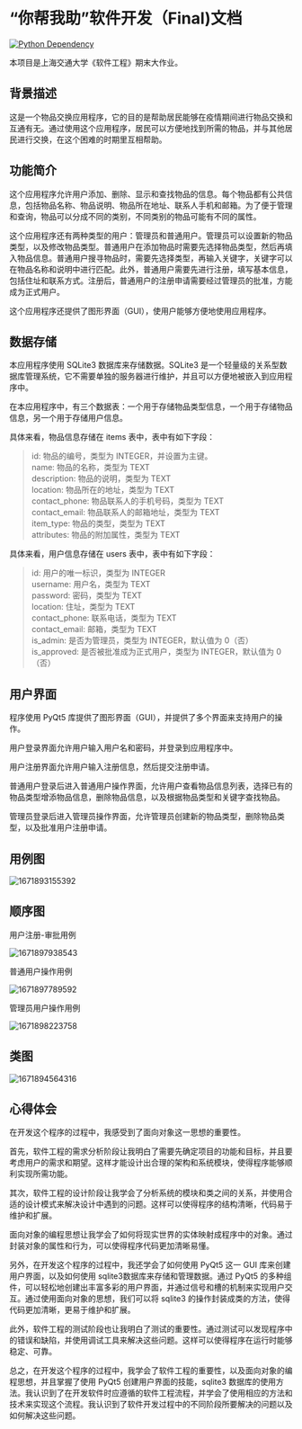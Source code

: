 # “你帮我助”软件开发（Final)文档

[![Python Dependency](https://img.shields.io/badge/Python-v3.x-blue)](https://www.python.org)

本项目是上海交通大学《软件工程》期末大作业。

## 背景描述

这是一个物品交换应用程序，它的目的是帮助居民能够在疫情期间进行物品交换和互通有无。通过使用这个应用程序，居民可以方便地找到所需的物品，并与其他居民进行交换，在这个困难的时期里互相帮助。

## 功能简介

这个应用程序允许用户添加、删除、显示和查找物品的信息。每个物品都有公共信息，包括物品名称、物品说明、物品所在地址、联系人手机和邮箱。为了便于管理和查询，物品可以分成不同的类别，不同类别的物品可能有不同的属性。

这个应用程序还有两种类型的用户：管理员和普通用户。管理员可以设置新的物品类型，以及修改物品类型。普通用户在添加物品时需要先选择物品类型，然后再填入物品信息。普通用户搜寻物品时，需要先选择类型，再输入关键字，关键字可以在物品名称和说明中进行匹配。此外，普通用户需要先进行注册，填写基本信息，包括住址和联系方式。注册后，普通用户的注册申请需要经过管理员的批准，方能成为正式用户。

这个应用程序还提供了图形界面（GUI），使用户能够方便地使用应用程序。

## 数据存储

本应用程序使用 SQLite3 数据库来存储数据。SQLite3 是一个轻量级的关系型数据库管理系统，它不需要单独的服务器进行维护，并且可以方便地被嵌入到应用程序中。

在本应用程序中，有三个数据表：一个用于存储物品类型信息，一个用于存储物品信息，另一个用于存储用户信息。

具体来看，物品信息存储在 items 表中，表中有如下字段：

> id: 物品的编号，类型为 INTEGER，并设置为主键。  
> name: 物品的名称，类型为 TEXT  
> description: 物品的说明，类型为 TEXT  
> location: 物品所在的地址，类型为 TEXT  
> contact_phone: 物品联系人的手机号码，类型为 TEXT  
> contact_email: 物品联系人的邮箱地址，类型为 TEXT  
> item_type: 物品的类型，类型为 TEXT  
> attributes: 物品的附加属性，类型为 TEXT  

具体来看，用户信息存储在 users 表中，表中有如下字段：  

> id: 用户的唯一标识，类型为 INTEGER  
username: 用户名，类型为 TEXT  
password: 密码，类型为 TEXT  
location: 住址，类型为 TEXT  
contact_phone: 联系电话，类型为 TEXT  
contact_email: 邮箱，类型为 TEXT  
is_admin: 是否为管理员，类型为 INTEGER，默认值为 0（否）  
is_approved: 是否被批准成为正式用户，类型为 INTEGER，默认值为 0（否）  

## 用户界面  

程序使用 PyQt5 库提供了图形界面（GUI），并提供了多个界面来支持用户的操作。  

用户登录界面允许用户输入用户名和密码，并登录到应用程序中。  

用户注册界面允许用户输入注册信息，然后提交注册申请。  

普通用户登录后进入普通用户操作界面，允许用户查看物品信息列表，选择已有的物品类型增添物品信息，删除物品信息，以及根据物品类型和关键字查找物品。  

管理员登录后进入管理员操作界面，允许管理员创建新的物品类型，删除物品类型，以及批准用户注册申请。  

## 用例图  

![1671893155392](image/README/1671893155392.png)  

## 顺序图  

用户注册-审批用例  

![1671897938543](image/README/1671897938543.png)  

普通用户操作用例  

![1671897789592](image/README/1671897789592.png)  

管理员用户操作用例  

![1671898223758](image/README/1671898223758.png)  


## 类图  

![1671894564316](image/README/1671894564316.png)

## 心得体会  

在开发这个程序的过程中，我感受到了面向对象这一思想的重要性。  

首先，软件工程的需求分析阶段让我明白了需要先确定项目的功能和目标，并且要考虑用户的需求和期望。这样才能设计出合理的架构和系统模块，使得程序能够顺利实现所需功能。  

其次，软件工程的设计阶段让我学会了分析系统的模块和类之间的关系，并使用合适的设计模式来解决设计中遇到的问题。这样可以使得程序的结构清晰，代码易于维护和扩展。  

面向对象的编程思想让我学会了如何将现实世界的实体映射成程序中的对象。通过封装对象的属性和行为，可以使得程序代码更加清晰易懂。

另外，在开发这个程序的过程中，我还学会了如何使用 PyQt5 这一 GUI 库来创建用户界面，以及如何使用 sqlite3数据库来存储和管理数据。通过 PyQt5 的多种组件，可以轻松地创建出丰富多彩的用户界面，并通过信号和槽的机制来实现用户交互。通过使用面向对象的思想，我们可以将 sqlite3 的操作封装成类的方法，使得代码更加清晰，更易于维护和扩展。  

此外，软件工程的测试阶段也让我明白了测试的重要性。通过测试可以发现程序中的错误和缺陷，并使用调试工具来解决这些问题。这样可以使得程序在运行时能够稳定、可靠。  

总之，在开发这个程序的过程中，我学会了软件工程的重要性，以及面向对象的编程思想，并且掌握了使用 PyQt5 创建用户界面的技能，sqlite3 数据库的使用方法。我认识到了在开发软件时应遵循的软件工程流程，并学会了使用相应的方法和技术来实现这个流程。我认识到了软件开发过程中的不同阶段所要解决的问题以及如何解决这些问题。  